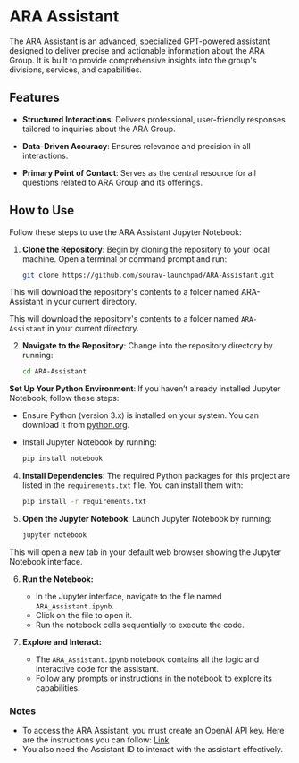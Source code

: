 
# ARA Assistant

The ARA Assistant is an advanced, specialized GPT-powered assistant designed to deliver precise and actionable information about the ARA Group. It is built to provide comprehensive insights into the group's divisions, services, and capabilities.

## Features

- **Structured Interactions**: Delivers professional, user-friendly responses tailored to inquiries about the ARA Group.

- **Data-Driven Accuracy**: Ensures relevance and precision in all interactions.

- **Primary Point of Contact**: Serves as the central resource for all questions related to ARA Group and its offerings.

## How to Use

Follow these steps to use the ARA Assistant Jupyter Notebook:

1. **Clone the Repository**:  Begin by cloning the repository to your local machine. Open a terminal or command prompt and run:

	```bash
	git clone https://github.com/sourav-launchpad/ARA-Assistant.git
	```

This will download the repository's contents to a folder named ARA-Assistant in your current directory.

This will download the repository's contents to a folder named `ARA-Assistant` in your current directory.

2.  **Navigate to the Repository**: Change into the repository directory by running:

	```bash
    cd ARA-Assistant
	```  

**Set Up Your Python Environment**: If you haven’t already installed Jupyter Notebook, follow these steps:

-   Ensure Python (version 3.x) is installed on your system. You can download it from [python.org](https://www.python.org/).
-   Install Jupyter Notebook by running:

	```bash
    pip install notebook
	```  
4. **Install Dependencies**:
   The required Python packages for this project are listed in the `requirements.txt` file. You can install them with:

   ```bash
   pip install -r requirements.txt
   ```

5. **Open the Jupyter Notebook**:
   Launch Jupyter Notebook by running:

   ```bash
   jupyter notebook
   ```
This will open a new tab in your default web browser showing the Jupyter Notebook interface.

6. **Run the Notebook:**
	- In the Jupyter interface, navigate to the file named `ARA_Assistant.ipynb`.
	- Click on the file to open it.
	- Run the notebook cells sequentially to execute the code.

7. **Explore and Interact:**
	- The `ARA_Assistant.ipynb` notebook contains all the logic and interactive code for the assistant.
	- Follow any prompts or instructions in the notebook to explore its capabilities.


### Notes
- To access the ARA Assistant, you must create an OpenAI API key. Here are the instructions you can follow: [Link](https://drive.google.com/file/d/1u4b0vVEZFQNUZv2C_sce5Td_rRfYpBwU/view?usp=sharing)
- You also need the Assistant ID to interact with the assistant effectively.